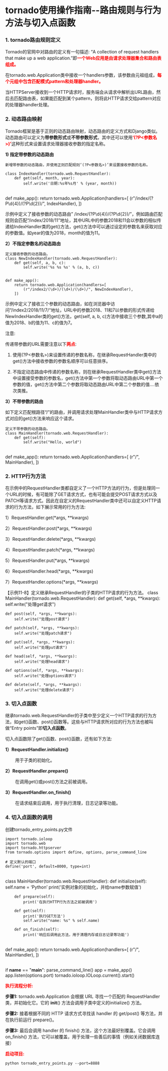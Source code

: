 
# tornado使用操作指南--路由规则与行为方法与切入点函数

### 1. tornado路由规则定义

Tornado的官网中对路由的定义有一句描述: “A collection of request handlers that make up a web application.”即<b style="color:red;">一个Web应用是由请求处理器集合和路由表组成。</b>

在tornado.web.Application类中接收一个handlers参数，该参数由元祖组成，<b style="color:red;">每个元组中包含匹配模式pattern和处理器handler。</b>

当HTTPServer接收到一个HTTP请求时，服务端会从请求中解析出URL路由，然后去匹配路由表，如果能匹配到某个pattern，则将此HTTP请求交给pattern对应的处理器handler处理。

### 2. 动态路由映射

Tornado框架是基于正则的动态路由映射，动态路由的定义方式和Django类似。动态路由可以定义为<b>带参数形式</b>或<b>不带参数形式</b>，其中还可以使用<b style="color:red;">‘(?P<参数名>)’</b>这种形式来设置请求处理器接收参数的指定名称。

<b> 1) 指定带参数的动态路由 </b>

    新增带参数的动态路由，并使用正则匹配规则‘(?P<参数名>)’来设置接收参数的名称。
    
    class IndexHandler(tornado.web.RequestHandler):
        def get(self, month, year):
            self.write('日期:%s年%s月' % (year, month))


​	
	def make_app():
	    return tornado.web.Application(handlers=[
	        (r"/index/(?P<year>\d{4})/(?P<month>\d{2})/", IndexHandler),
	    ])

示例中定义了接收参数的动态路由” /index/(?P<year>\d{4})/(?P<month>\d{2})/”，例如路由匹配规则会匹配“/index/2018/11”地址，其中URL中的参数2018和11会以参数的相似传递给IndexHandler类的get()方法，get()方法中可以通过设定的参数名来获取对应的参数值。如year的值为2018，month的值为11。   

<b> 2）不指定参数名的动态路由 </b>

	定义接收参数的动态路由。
	class NewIndexHandler(tornado.web.RequestHandler):
	    def get(self, a, b, c):
	        self.write('%s %s %s' % (a, b, c))


	def make_app():
	    return tornado.web.Application(handlers=[
	        (r"/index2/(\d+)/(\d+)/(\d+)/", NewIndexHandler),
	    ])


示例中定义了接收三个参数的动态路由，如在浏览器中访问“/index2/2018/11/7/“地址，URL中的参数2018、11和7以参数的形式传递给NewIndexHandler类的get()方法，get(self, a, b, c)方法中接收三个参数,其中a的值为2018、b的值为11、c的值为7。

注意: 

传递带参数的URL需要注意以下<b style="color:red;">两点</b>:

1. 使用(?P<参数名>)来设置传递的参数名称，在继承RequestHandler类中的get()方法中接收参数的参数名顺序可以任意排序。

2. 不指定动态路由中传递的参数名称，则在继承RequestHandler类中get()方法中设置接受参数的参数名，get()方法中第一个参数将取动态路由URL中第一个参数的值，get()方法中第二个参数将取动态路由URL中第二个参数的值....依次类推。

<b> 3）不带参数的路由  </b>

如下定义匹配根路径“/”的路由，并调用请求处理MainHandler类中与HTTP请求方式对应的get()方法来响应这个请求。

	定义不带参数的动态路由。
	class MainHandler(tornado.web.RequestHandler):
	    def get(self):
	        self.write("Hello, world")


​	
	def make_app():
	    return tornado.web.Application(handlers=[
	        (r"/", MainHandler),
	    ])

### 2. HTTP行为方法

在示例中的RequestHandler类都自定义了一个HTTP方法的行为，但是处理同一个URL的时候，有可能除了GET请求方式，也有可能会提交POST请求方式以及PATCH等请求方式。因此在自定义的RequestHandler类中还可以自定义HTTP请求的行为方法，如下展示常用的行为方法:

1）RequestHandler.get(*args, **kwargs)

2）RequestHandler.post(*args, **kwargs)

3）RequestHandler.delete(*args, **kwargs)

4）RequestHandler.patch(*args, **kwargs)

5）RequestHandler.put(*args, **kwargs)

6）RequestHandler.head(*args, **kwargs)

7）RequestHandler.options(*args, **kwargs)

【示例11-8】定义继承RequestHandler的子类的HTTP请求的行为方法。
class MainHandler(tornado.web.RequestHandler):
    def get(self, *args, **kwargs):
        self.write("处理get请求")

    def post(self, *args, **kwargs):
        self.write("处理post请求")
    
    def patch(self, *args, **kwargs):
        self.write("处理patch请求")
    
    def put(self, *args, **kwargs):
        self.write("处理put请求")
    
    def head(self, *args, **kwargs):
        self.write("处理head请求")
    
    def options(self, *args, **kwargs):
        self.write("处理options请求")
    
    def delete(self, *args, **kwargs):
        self.write("处理delete请求")

### 3. 切入点函数

继承tornado.web.RequestHandler的子类中至少定义一个HTTP请求的行为方法，如get()函数、post()函数等。这些与HTTP请求所对应的行为方法也被叫做“Entry points”即<b>切入点函数</b>。

切入点函数除了get()函数、post()函数，还有如下方法:

<b> 1）RequestHandler.initialize()</b>

&nbsp;&nbsp;&nbsp;&nbsp;&nbsp;&nbsp;&nbsp;&nbsp;用于子类的初始化。

<b> 2）RequestHandler.prepare()</b>

&nbsp;&nbsp;&nbsp;&nbsp;&nbsp;&nbsp;&nbsp;&nbsp;在调用get()或post()方法之前被调用。

<b> 3）RequestHandler.on_finish()</b>

&nbsp;&nbsp;&nbsp;&nbsp;&nbsp;&nbsp;&nbsp;&nbsp;在请求结束后调用，用于执行清理，日志记录等功能。

### 4. 切入点函数的调用

创建tornado_entry_points.py文件

	import tornado.ioloop
	import tornado.web
	import tornado.httpserver
	from tornado.options import define, options, parse_command_line
	
	# 定义默认的端口
	define('port', default=8000, type=int)


​	
	class MainHandler(tornado.web.RequestHandler):
	    def initialize(self):
	        self.name = ‘Python’
	        print('实例对象的初始化，并给name参数赋值')
	
	    def prepare(self):
	        print('在执行HTTP行为方法之前被调用')
	
	    def get(self):
	        print('执行GET方法')
	        self.write("name: %s" % self.name)
	
	    def on_finish(self):
	        print('响应后调用此方法，用于清理内存或日志记录等功能')


​	
	def make_app():
	    return tornado.web.Application(handlers=[
	        (r"/", MainHandler),
	    ])


​	
	if __name__ == "__main__":
	    parse_command_line()
	    app = make_app()
	    app.listen(options.port)
	    tornado.ioloop.IOLoop.current().start()

<b style="color:red;">执行流程分析:</b>

<b>步骤1:</b> tornado.web.Application 会根据 URL 寻找一个匹配的 RequestHandler 类，并初始化它。它的 __init__() 方法会调用子类中定义的initialize() 方法。

<b>步骤2:</b> 接着根据不同的 HTTP 请求方式寻找该 handler 的 get/post() 等方法，并在执行前运行 prepare()。

<b>步骤3:</b> 最后会调用 handler 的 finish() 方法，这个方法最好别覆盖。它会调用 on_finish() 方法，它可以被覆盖，用于处理一些善后的事情（例如关闭数据库连接）

<b style="color:red;">启动项目:</b>
	

	python tornado_entry_points.py --port=8888